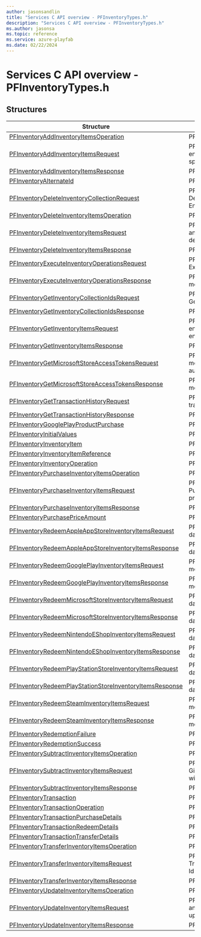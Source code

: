 ```yaml
---
author: jasonsandlin
title: "Services C API overview - PFInventoryTypes.h"
description: "Services C API overview - PFInventoryTypes.h"
ms.author: jasonsa
ms.topic: reference
ms.service: azure-playfab
ms.date: 02/22/2024
---
```


# Services C API overview - PFInventoryTypes.h

  
## Structures  

| Structure | Description |  
| --- | --- |  
| [PFInventoryAddInventoryItemsOperation](structs/pfinventoryaddinventoryitemsoperation.md) | PFInventoryAddInventoryItemsOperation data model. |  
| [PFInventoryAddInventoryItemsRequest](structs/pfinventoryaddinventoryitemsrequest.md) | PFInventoryAddInventoryItemsRequest data model. Given an entity type, entity identifier and container details, will add the specified inventory items. |  
| [PFInventoryAddInventoryItemsResponse](structs/pfinventoryaddinventoryitemsresponse.md) | PFInventoryAddInventoryItemsResponse data model. |  
| [PFInventoryAlternateId](structs/pfinventoryalternateid.md) | PFInventoryAlternateId data model. |  
| [PFInventoryDeleteInventoryCollectionRequest](structs/pfinventorydeleteinventorycollectionrequest.md) | PFInventoryDeleteInventoryCollectionRequest data model. Delete an Inventory Collection by the specified Id for an Entity. |  
| [PFInventoryDeleteInventoryItemsOperation](structs/pfinventorydeleteinventoryitemsoperation.md) | PFInventoryDeleteInventoryItemsOperation data model. |  
| [PFInventoryDeleteInventoryItemsRequest](structs/pfinventorydeleteinventoryitemsrequest.md) | PFInventoryDeleteInventoryItemsRequest data model. Given an entity type, entity identifier and container details, will delete the entity's inventory items. |  
| [PFInventoryDeleteInventoryItemsResponse](structs/pfinventorydeleteinventoryitemsresponse.md) | PFInventoryDeleteInventoryItemsResponse data model. |  
| [PFInventoryExecuteInventoryOperationsRequest](structs/pfinventoryexecuteinventoryoperationsrequest.md) | PFInventoryExecuteInventoryOperationsRequest data model. Execute a list of Inventory Operations for an Entity. |  
| [PFInventoryExecuteInventoryOperationsResponse](structs/pfinventoryexecuteinventoryoperationsresponse.md) | PFInventoryExecuteInventoryOperationsResponse data model. |  
| [PFInventoryGetInventoryCollectionIdsRequest](structs/pfinventorygetinventorycollectionidsrequest.md) | PFInventoryGetInventoryCollectionIdsRequest data model. Get a list of Inventory Collection Ids for the specified Entity. |  
| [PFInventoryGetInventoryCollectionIdsResponse](structs/pfinventorygetinventorycollectionidsresponse.md) | PFInventoryGetInventoryCollectionIdsResponse data model. |  
| [PFInventoryGetInventoryItemsRequest](structs/pfinventorygetinventoryitemsrequest.md) | PFInventoryGetInventoryItemsRequest data model. Given an entity type, entity identifier and container details, will get the entity's inventory items. . |  
| [PFInventoryGetInventoryItemsResponse](structs/pfinventorygetinventoryitemsresponse.md) | PFInventoryGetInventoryItemsResponse data model. |  
| [PFInventoryGetMicrosoftStoreAccessTokensRequest](structs/pfinventorygetmicrosoftstoreaccesstokensrequest.md) | PFInventoryGetMicrosoftStoreAccessTokensRequest data model. Gets the access tokens for Microsoft Store authentication. |  
| [PFInventoryGetMicrosoftStoreAccessTokensResponse](structs/pfinventorygetmicrosoftstoreaccesstokensresponse.md) | PFInventoryGetMicrosoftStoreAccessTokensResponse data model. |  
| [PFInventoryGetTransactionHistoryRequest](structs/pfinventorygettransactionhistoryrequest.md) | PFInventoryGetTransactionHistoryRequest data model. Get transaction history for specified entity and collection. |  
| [PFInventoryGetTransactionHistoryResponse](structs/pfinventorygettransactionhistoryresponse.md) | PFInventoryGetTransactionHistoryResponse data model. |  
| [PFInventoryGooglePlayProductPurchase](structs/pfinventorygoogleplayproductpurchase.md) | PFInventoryGooglePlayProductPurchase data model. |  
| [PFInventoryInitialValues](structs/pfinventoryinitialvalues.md) | PFInventoryInitialValues data model. |  
| [PFInventoryInventoryItem](structs/pfinventoryinventoryitem.md) | PFInventoryInventoryItem data model. |  
| [PFInventoryInventoryItemReference](structs/pfinventoryinventoryitemreference.md) | PFInventoryInventoryItemReference data model. |  
| [PFInventoryInventoryOperation](structs/pfinventoryinventoryoperation.md) | PFInventoryInventoryOperation data model. |  
| [PFInventoryPurchaseInventoryItemsOperation](structs/pfinventorypurchaseinventoryitemsoperation.md) | PFInventoryPurchaseInventoryItemsOperation data model. |  
| [PFInventoryPurchaseInventoryItemsRequest](structs/pfinventorypurchaseinventoryitemsrequest.md) | PFInventoryPurchaseInventoryItemsRequest data model. Purchase a single item or bundle, paying the associated price. |  
| [PFInventoryPurchaseInventoryItemsResponse](structs/pfinventorypurchaseinventoryitemsresponse.md) | PFInventoryPurchaseInventoryItemsResponse data model. |  
| [PFInventoryPurchasePriceAmount](structs/pfinventorypurchasepriceamount.md) | PFInventoryPurchasePriceAmount data model. |  
| [PFInventoryRedeemAppleAppStoreInventoryItemsRequest](structs/pfinventoryredeemappleappstoreinventoryitemsrequest.md) | PFInventoryRedeemAppleAppStoreInventoryItemsRequest data model. Redeem items from the Apple App Store. |  
| [PFInventoryRedeemAppleAppStoreInventoryItemsResponse](structs/pfinventoryredeemappleappstoreinventoryitemsresponse.md) | PFInventoryRedeemAppleAppStoreInventoryItemsResponse data model. |  
| [PFInventoryRedeemGooglePlayInventoryItemsRequest](structs/pfinventoryredeemgoogleplayinventoryitemsrequest.md) | PFInventoryRedeemGooglePlayInventoryItemsRequest data model. Redeem items from the Google Play Store. |  
| [PFInventoryRedeemGooglePlayInventoryItemsResponse](structs/pfinventoryredeemgoogleplayinventoryitemsresponse.md) | PFInventoryRedeemGooglePlayInventoryItemsResponse data model. |  
| [PFInventoryRedeemMicrosoftStoreInventoryItemsRequest](structs/pfinventoryredeemmicrosoftstoreinventoryitemsrequest.md) | PFInventoryRedeemMicrosoftStoreInventoryItemsRequest data model. Redeem items from the Microsoft Store. |  
| [PFInventoryRedeemMicrosoftStoreInventoryItemsResponse](structs/pfinventoryredeemmicrosoftstoreinventoryitemsresponse.md) | PFInventoryRedeemMicrosoftStoreInventoryItemsResponse data model. |  
| [PFInventoryRedeemNintendoEShopInventoryItemsRequest](structs/pfinventoryredeemnintendoeshopinventoryitemsrequest.md) | PFInventoryRedeemNintendoEShopInventoryItemsRequest data model. Redeem items from the Nintendo EShop. |  
| [PFInventoryRedeemNintendoEShopInventoryItemsResponse](structs/pfinventoryredeemnintendoeshopinventoryitemsresponse.md) | PFInventoryRedeemNintendoEShopInventoryItemsResponse data model. |  
| [PFInventoryRedeemPlayStationStoreInventoryItemsRequest](structs/pfinventoryredeemplaystationstoreinventoryitemsrequest.md) | PFInventoryRedeemPlayStationStoreInventoryItemsRequest data model. Redeem items from the PlayStation Store. |  
| [PFInventoryRedeemPlayStationStoreInventoryItemsResponse](structs/pfinventoryredeemplaystationstoreinventoryitemsresponse.md) | PFInventoryRedeemPlayStationStoreInventoryItemsResponse data model. |  
| [PFInventoryRedeemSteamInventoryItemsRequest](structs/pfinventoryredeemsteaminventoryitemsrequest.md) | PFInventoryRedeemSteamInventoryItemsRequest data model. Redeem inventory items from Steam. |  
| [PFInventoryRedeemSteamInventoryItemsResponse](structs/pfinventoryredeemsteaminventoryitemsresponse.md) | PFInventoryRedeemSteamInventoryItemsResponse data model. |  
| [PFInventoryRedemptionFailure](structs/pfinventoryredemptionfailure.md) | PFInventoryRedemptionFailure data model. |  
| [PFInventoryRedemptionSuccess](structs/pfinventoryredemptionsuccess.md) | PFInventoryRedemptionSuccess data model. |  
| [PFInventorySubtractInventoryItemsOperation](structs/pfinventorysubtractinventoryitemsoperation.md) | PFInventorySubtractInventoryItemsOperation data model. |  
| [PFInventorySubtractInventoryItemsRequest](structs/pfinventorysubtractinventoryitemsrequest.md) | PFInventorySubtractInventoryItemsRequest data model. Given an entity type, entity identifier and container details, will subtract the specified inventory items. . |  
| [PFInventorySubtractInventoryItemsResponse](structs/pfinventorysubtractinventoryitemsresponse.md) | PFInventorySubtractInventoryItemsResponse data model. |  
| [PFInventoryTransaction](structs/pfinventorytransaction.md) | PFInventoryTransaction data model. |  
| [PFInventoryTransactionOperation](structs/pfinventorytransactionoperation.md) | PFInventoryTransactionOperation data model. |  
| [PFInventoryTransactionPurchaseDetails](structs/pfinventorytransactionpurchasedetails.md) | PFInventoryTransactionPurchaseDetails data model. |  
| [PFInventoryTransactionRedeemDetails](structs/pfinventorytransactionredeemdetails.md) | PFInventoryTransactionRedeemDetails data model. |  
| [PFInventoryTransactionTransferDetails](structs/pfinventorytransactiontransferdetails.md) | PFInventoryTransactionTransferDetails data model. |  
| [PFInventoryTransferInventoryItemsOperation](structs/pfinventorytransferinventoryitemsoperation.md) | PFInventoryTransferInventoryItemsOperation data model. |  
| [PFInventoryTransferInventoryItemsRequest](structs/pfinventorytransferinventoryitemsrequest.md) | PFInventoryTransferInventoryItemsRequest data model. Transfer the specified inventory items of an entity's container Id to another entity's container Id. |  
| [PFInventoryTransferInventoryItemsResponse](structs/pfinventorytransferinventoryitemsresponse.md) | PFInventoryTransferInventoryItemsResponse data model. |  
| [PFInventoryUpdateInventoryItemsOperation](structs/pfinventoryupdateinventoryitemsoperation.md) | PFInventoryUpdateInventoryItemsOperation data model. |  
| [PFInventoryUpdateInventoryItemsRequest](structs/pfinventoryupdateinventoryitemsrequest.md) | PFInventoryUpdateInventoryItemsRequest data model. Given an entity type, entity identifier and container details, will update the entity's inventory items. |  
| [PFInventoryUpdateInventoryItemsResponse](structs/pfinventoryupdateinventoryitemsresponse.md) | PFInventoryUpdateInventoryItemsResponse data model. |  
